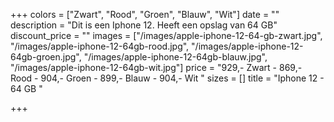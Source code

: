 +++
colors = ["Zwart", "Rood", "Groen", "Blauw", "Wit"]
date = ""
description = "Dit is een Iphone 12. Heeft een opslag van 64 GB"
discount_price = ""
images = ["/images/apple-iphone-12-64-gb-zwart.jpg", "/images/apple-iphone-12-64gb-rood.jpg", "/images/apple-iphone-12-64gb-groen.jpg", "/images/apple-iphone-12-64gb-blauw.jpg", "/images/apple-iphone-12-64gb-wit.jpg"]
price = "929,- Zwart - 869,- Rood - 904,- Groen - 899,- Blauw - 904,- Wit "
sizes = []
title = "Iphone 12 - 64 GB "

+++
